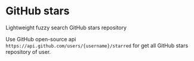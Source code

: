 # GitHub stars
Lightweight fuzzy search GitHub stars repository

Use GitHub open-source api `https://api.github.com/users/{username}/starred` for get all GitHub stars repository of user.



